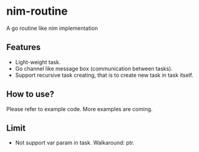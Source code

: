 # nim-routine
A go routine like nim implementation

## Features
+ Light-weight task.
+ Go channel like message box (communication between tasks).
+ Support recursive task creating, that is to create new task in task itself.

## How to use?
Please refer to example code. More examples are coming.

## Limit
+ Not support var param in task. Walkaround: ptr.
